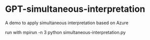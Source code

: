 # GPT-simultaneous-interpretation
A demo to apply simultaneous interpretation based on Azure

run with mpirun -n 3 python simultaneous-interpretation.py
